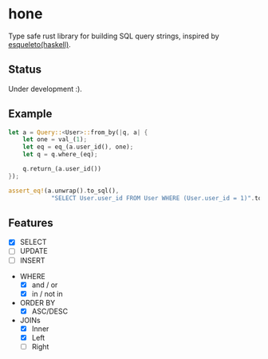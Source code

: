 # hone

Type safe rust library for building SQL query strings, inspired by [esqueleto(haskell)](https://github.com/bitemyapp/esqueleto).

## Status

Under development :).

## Example

```rust
let a = Query::<User>::from_by(|q, a| {
    let one = val_(1);
    let eq = eq_(a.user_id(), one);
    let q = q.where_(eq);

    q.return_(a.user_id())
});

assert_eq!(a.unwrap().to_sql(),
            "SELECT User.user_id FROM User WHERE (User.user_id = 1)".to_string());
```

## Features

- [x] SELECT
- [ ] UPDATE
- [ ] INSERT

- WHERE
  - [x] and / or 
  - [x] in / not in

- ORDER BY 
  - [x] ASC/DESC

- JOINs
  - [x] Inner
  - [x] Left
  - [ ] Right